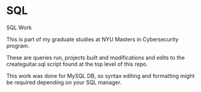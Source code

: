 # SQL
SQL Work

This is part of my graduate studies at NYU Masters in Cybersecurity program. 

These are queries run, projects built and modifications and edits to the createguitar.sql script found at the top level of this repo.

This work was done for MySQL DB, so syntax editing and formatting might be required depending on your SQL manager.
